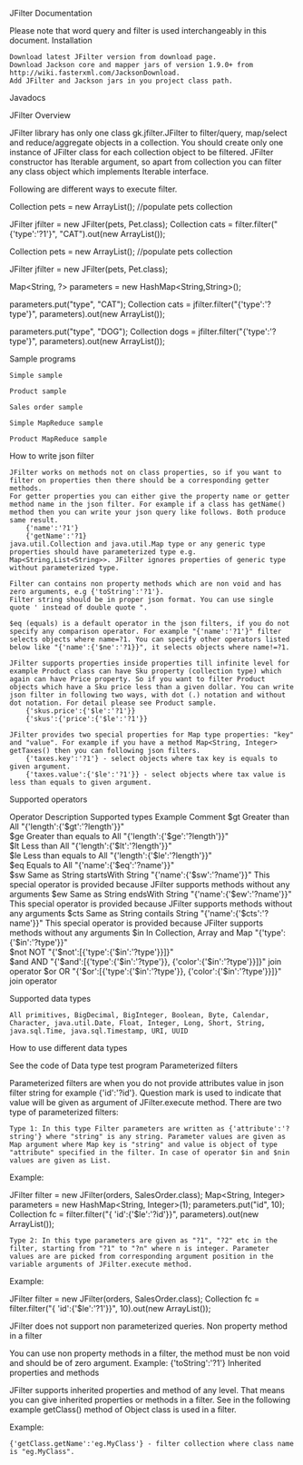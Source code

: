 JFilter Documentation

Please note that word query and filter is used interchangeably in this document.
Installation

    Download latest JFilter version from download page.
    Download Jackson core and mapper jars of version 1.9.0+ from http://wiki.fasterxml.com/JacksonDownload.
    Add JFilter and Jackson jars in you project class path. 

Javadocs

JFilter
Overview

JFilter library has only one class gk.jfilter.JFilter to filter/query, map/select and reduce/aggregate objects in a collection. You should create only one instance of JFilter class for each collection object to be filtered. JFilter constructor has Iterable argument, so apart from collection you can filter any class object which implements Iterable interface.

Following are different ways to execute filter.

Collection<Pet> pets = new ArrayList<Pet>();
//populate pets collection

JFilter jfilter = new JFilter(pets, Pet.class);
Collection<Pet> cats = filter.filter("{'type':'?1'}", "CAT").out(new ArrayList<Pet>());
 
Collection<Pet> pets = new ArrayList<Pet>();
//populate pets collection

JFilter jfilter = new JFilter(pets, Pet.class);

Map<String, ?> parameters = new HashMap<String,String>();

parameters.put("type", "CAT"); 
Collection<Pet> cats = jfilter.filter("{'type':'?type'}", parameters).out(new ArrayList<Pet>());
 
parameters.put("type", "DOG"); 
Collection<Pet> dogs = jfilter.filter("{'type':'?type'}", parameters).out(new ArrayList<Pet>());

Sample programs

    Simple sample 

    Product sample 

    Sales order sample 

    Simple MapReduce sample 

    Product MapReduce sample 

How to write json filter

    JFilter works on methods not on class properties, so if you want to filter on properties then there should be a corresponding getter methods.
    For getter properties you can either give the property name or getter method name in the json filter. For example if a class has getName() method then you can write your json query like follows. Both produce same result.
        {'name':'?1'}
        {'getName':'?1} 
    java.util.Collection and java.util.Map type or any generic type properties should have parameterized type e.g. Map<String,List<String>>. JFilter ignores properties of generic type without parameterized type. 

    Filter can contains non property methods which are non void and has zero arguments, e.g {'toString':'?1'}.
    Filter string should be in proper json format. You can use single quote ' instead of double quote ". 

    $eq (equals) is a default operator in the json filters, if you do not specify any comparison operator. For example "{'name':'?1'}" filter selects objects where name=?1. You can specify other operators listed below like "{'name':{'$ne':'?1}}", it selects objects where name!=?1. 

    JFilter supports properties inside properties till infinite level for example Product class can have Sku property (collection type) which again can have Price property. So if you want to filter Product objects which have a Sku price less than a given dollar. You can write json filter in following two ways, with dot (.) notation and without dot notation. For detail please see Product sample.
        {'skus.price':{'$le':'?1'}}
        {'skus':{'price':{'$le':'?1'}} 

    JFilter provides two special properties for Map type properties: "key" and "value". For example if you have a method Map<String, Integer> getTaxes() then you can following json filters.
        {'taxes.key':'?1'} - select objects where tax key is equals to given argument.
        {'taxes.value':{'$le':'?1'}} - select objects where tax value is less than equals to given argument. 

Supported operators

Operator 	Description 	Supported types 	Example 	Comment
$gt 	Greater than	All 	"{'length':{'$gt':'?length'}}"	
$ge 	Greater than equals to 	All 	"{'length':{'$ge':'?length'}}"	
$lt 	Less than 	All 	"{'length':{'$lt':'?length'}}" 	
$le 	Less than equals to 	All 	"{'length':{'$le':'?length'}}"	
$eq 	Equals to 	All 	"{'name':{'$eq':'?name'}}"	
$sw	Same as String startsWith 	String 	"{'name':{'$sw':'?name'}}" 	This special operator is provided because JFilter supports methods without any arguments
$ew 	Same as String endsWith 	String 	"{'name':{'$ew':'?name'}}" 	This special operator is provided because JFilter supports methods without any arguments
$cts 	Same as String contails	String 	"{'name':{'$cts':'?name'}}" 	This special operator is provided because JFilter supports methods without any arguments
$in 	In 	Collection, Array and Map	"{'type':{'$in':'?type'}}"	
$not 	NOT 		"{'$not':[{'type':{'$in':'?type'}}]}"	
$and 	AND 		"{'$and':[{'type':{'$in':'?type'}}, {'color':{'$in':'?type'}}]}"	join operator
$or 	OR 		"{'$or':[{'type':{'$in':'?type'}}, {'color':{'$in':'?type'}}]}"	join operator

Supported data types

    All primitives, BigDecimal, BigInteger, Boolean, Byte, Calendar, Character, java.util.Date, Float, Integer, Long, Short, String, java.sql.Time, java.sql.Timestamp, URI, UUID 

How to use different data types

See the code of Data type test program
Parameterized filters

Parameterized filters are when you do not provide attributes value in json filter string for example {'id':'?id'}. Question mark is used to indicate that value will be given as argument of JFilter.execute method. There are two type of parameterized filters:

    Type 1: In this type Filter parameters are written as {'attribute':'?string'} where "string" is any string. Parameter values are given as Map argument where Map key is "string" and value is object of type "attribute" specified in the filter. In case of operator $in and $nin values are given as List. 

Example:

JFilter<SalesOrder> filter = new JFilter<SalesOrder>(orders, SalesOrder.class);
Map<String, Integer> parameters = new HashMap<String, Integer>(1);
parameters.put("id", 10);
Collection<SalesOrder> fc = filter.filter("{ 'id':{'$le':'?id'}}", parameters).out(new ArrayList<SalesOrder>());

    Type 2: In this type parameters are given as "?1", "?2" etc in the filter, starting from "?1" to "?n" where n is integer. Parameter values are are picked from corresponding argument position in the variable arguments of JFilter.execute method. 

Example:

JFilter<SalesOrder> filter = new JFilter<SalesOrder>(orders, SalesOrder.class);
Collection<SalesOrder> fc = filter.filter("{ 'id':{'$le':'?1'}}", 10).out(new ArrayList<SalesOrder>());

JFilter does not support non parameterized queries.
Non property method in a filter

You can use non property methods in a filter, the method must be non void and should be of zero argument. Example: {'toString':'?1'}
Inherited properties and methods

JFilter supports inherited properties and method of any level. That means you can give inherited properties or methods in a filter. See in the following example getClass() method of Object class is used in a filter.

Example:

    {'getClass.getName':'eg.MyClass'} - filter collection where class name is "eg.MyClass". 
